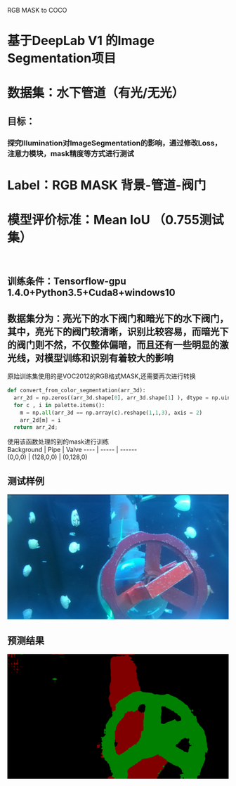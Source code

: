 RGB MASK to COCO  

# 基于DeepLab V1 的Image Segmentation项目  
# 数据集：水下管道（有光/无光）  
## 目标： 
  ### 探究Illumination对ImageSegmentation的影响，通过修改Loss，注意力模块，mask精度等方式进行测试  
# Label：RGB MASK 背景-管道-阀门  
# 模型评价标准：Mean IoU （0.755测试集）  
<br/>  

## 训练条件：Tensorflow-gpu 1.4.0+Python3.5+Cuda8+windows10
## 数据集分为：亮光下的水下阀门和暗光下的水下阀门，其中，亮光下的阀门较清晰，识别比较容易，而暗光下的阀门则不然，不仅整体偏暗，而且还有一些明显的激光线，对模型训练和识别有着较大的影响  

原始训练集使用的是VOC2012的RGB格式MASK,还需要再次进行转换  
```python
def convert_from_color_segmentation(arr_3d):
  arr_2d = np.zeros((arr_3d.shape[0], arr_3d.shape[1] ), dtype = np.uint8)
  for c , i in palette.items():
    m = np.all(arr_3d == np.array(c).reshape(1,1,3), axis = 2)
    arr_2d[m] = i
  return arr_2d;
```
使用该函数处理的到的mask进行训练  
Background  | Pipe  | Valve
 ---- | ----- | ------  
 (0,0,0) | (128,0,0) | (0,128,0)  
 
  ## 测试样例
  ![](output/test.png)
  ## 预测结果
  ![](output/mask.png)
